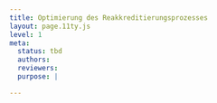 ```yaml
---
title: Optimierung des Reakkreditierungsprozesses
layout: page.11ty.js
level: 1
meta:
  status: tbd
  authors: 
  reviewers: 
  purpose: |

---
```

